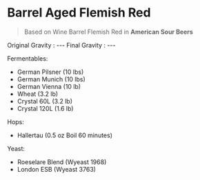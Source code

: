 Barrel Aged Flemish Red
===

> Based on Wine Barrel Flemish Red in **American Sour Beers**

Original Gravity : ---
Final Gravity : ---

Fermentables:

* German Pilsner (10 lbs)
* German Munich (10 lbs)
* German Vienna (10 lb)
* Wheat (3.2 lb)
* Crystal 60L (3.2 lb)
* Crystal 120L (1.6 lb)

Hops:

* Hallertau (0.5 oz Boil 60 minutes)

Yeast:

* Roeselare Blend (Wyeast 1968)
* London ESB (Wyeast 3763)
